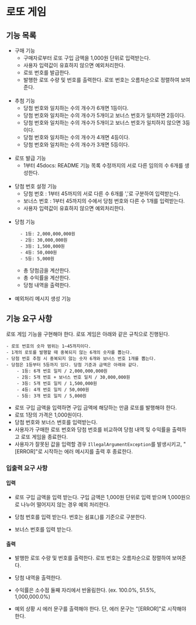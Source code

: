 # 로또 게임

## 기능 목록
- 구매 기능
  - 구매자로부터 로또 구입 금액을 1,000원 단위로 입력받는다.
  - 사용자 입력값이 유효하지 않으면 예외처리한다.
  - 로또 번호를 발급한다.
  - 발행한 로또 수량 및 번호를 출력한다. 로또 번호는 오름차순으로 정렬하여 보여준다.<br/><br/>
- 추첨 기능
  - 당첨 번호와 일치하는 수의 개수가 6개면 1등이다.
  - 당첨 번호와 일치하는 수의 개수가 5개이고 보너스 번호가 일치하면 2등이다.
  - 당첨 번호와 일치하는 수의 개수가 5개이고 보너스 번호가 일치하지 않으면 3등이다.
  - 당첨 번호와 일치하는 수의 개수가 4개면 4등이다.
  - 당첨 번호와 일치하는 수의 개수가 3개면 5등이다.<br/><br/>
- 로또 발급 기능
  - 1부터 45docs: README 기능 목록 수정까지의 서로 다른 임의의 수 6개를 생성한다.<br/><br/>
- 당첨 번호 설정 기능
  - 당첨 번호 : 1부터 45까지의 서로 다른 수 6개를 ','로 구분하여 입력받는다.
  - 보너스 번호 : 1부터 45까지의 수에서 당첨 번호와 다른 수 1개를 입력받는다.
  - 사용자 입력값이 유효하지 않으면 예외처리한다.<br/><br/>
- 당첨 기능
  ```
    - 1등: 2,000,000,000원
    - 2등: 30,000,000원
    - 3등: 1,500,000원
    - 4등: 50,000원
    - 5등: 5,000원
  ```
  - 총 당첨금을 계산한다.
  - 총 수익률을 계산한다.
  - 당첨 내역을 출력한다.<br/><br/>
- 예외처리 메시지 생성 기능

## 기능 요구 사항

로또 게임 기능을 구현해야 한다. 로또 게임은 아래와 같은 규칙으로 진행된다.

```
- 로또 번호의 숫자 범위는 1~45까지이다.
- 1개의 로또를 발행할 때 중복되지 않는 6개의 숫자를 뽑는다.
- 당첨 번호 추첨 시 중복되지 않는 숫자 6개와 보너스 번호 1개를 뽑는다.
- 당첨은 1등부터 5등까지 있다. 당첨 기준과 금액은 아래와 같다.
    - 1등: 6개 번호 일치 / 2,000,000,000원
    - 2등: 5개 번호 + 보너스 번호 일치 / 30,000,000원
    - 3등: 5개 번호 일치 / 1,500,000원
    - 4등: 4개 번호 일치 / 50,000원
    - 5등: 3개 번호 일치 / 5,000원
```
- 로또 구입 금액을 입력하면 구입 금액에 해당하는 만큼 로또를 발행해야 한다.
- 로또 1장의 가격은 1,000원이다.
- 당첨 번호와 보너스 번호를 입력받는다.
- 사용자가 구매한 로또 번호와 당첨 번호를 비교하여 당첨 내역 및 수익률을 출력하고 로또 게임을 종료한다.
- 사용자가 잘못된 값을 입력할 경우 `IllegalArgumentException`를 발생시키고, "[ERROR]"로 시작하는 에러 메시지를 출력 후 종료한다.

### 입출력 요구 사항

#### 입력

- 로또 구입 금액을 입력 받는다. 구입 금액은 1,000원 단위로 입력 받으며 1,000원으로 나누어 떨어지지 않는 경우 예외 처리한다.

- 당첨 번호를 입력 받는다. 번호는 쉼표(,)를 기준으로 구분한다.

- 보너스 번호를 입력 받는다.

#### 출력

- 발행한 로또 수량 및 번호를 출력한다. 로또 번호는 오름차순으로 정렬하여 보여준다.

- 당첨 내역을 출력한다.

- 수익률은 소수점 둘째 자리에서 반올림한다. (ex. 100.0%, 51.5%, 1,000,000.0%)

- 예외 상황 시 에러 문구를 출력해야 한다. 단, 에러 문구는 "[ERROR]"로 시작해야 한다.